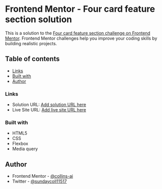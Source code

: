# Frontend Mentor - Four card feature section solution

This is a solution to the [Four card feature section challenge on Frontend Mentor](https://www.frontendmentor.io/challenges/four-card-feature-section-weK1eFYK). Frontend Mentor challenges help you improve your coding skills by building realistic projects. 

## Table of contents

- [Links](#links)
- [Built with](#built-with)
- [Author](#author)


### Links

- Solution URL: [Add solution URL here](https://github.com/collins-ai/card-section.git)
- Live Site URL: [Add live site URL here](https://collins-ai.github.io/card-section/)

### Built with

- HTML5
- CSS
- Flexbox
- Media query

## Author

- Frontend Mentor - [@collins-ai](https://www.frontendmentor.io/collins-ai/yourusername)
- Twitter - [@sundaycoll11517](https://www.twitter.com/sundaycoll11517)
